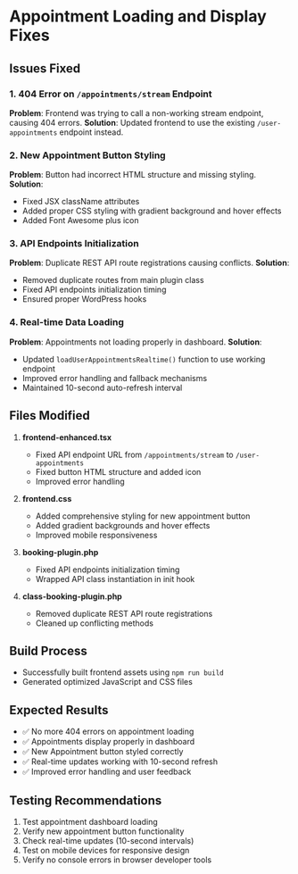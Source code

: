 # Appointment Loading and Display Fixes

## Issues Fixed

### 1. 404 Error on `/appointments/stream` Endpoint
**Problem**: Frontend was trying to call a non-working stream endpoint, causing 404 errors.
**Solution**: Updated frontend to use the existing `/user-appointments` endpoint instead.

### 2. New Appointment Button Styling
**Problem**: Button had incorrect HTML structure and missing styling.
**Solution**: 
- Fixed JSX className attributes
- Added proper CSS styling with gradient background and hover effects
- Added Font Awesome plus icon

### 3. API Endpoints Initialization
**Problem**: Duplicate REST API route registrations causing conflicts.
**Solution**:
- Removed duplicate routes from main plugin class
- Fixed API endpoints initialization timing
- Ensured proper WordPress hooks

### 4. Real-time Data Loading
**Problem**: Appointments not loading properly in dashboard.
**Solution**:
- Updated `loadUserAppointmentsRealtime()` function to use working endpoint
- Improved error handling and fallback mechanisms
- Maintained 10-second auto-refresh interval

## Files Modified

1. **frontend-enhanced.tsx**
   - Fixed API endpoint URL from `/appointments/stream` to `/user-appointments`
   - Fixed button HTML structure and added icon
   - Improved error handling

2. **frontend.css**
   - Added comprehensive styling for new appointment button
   - Added gradient backgrounds and hover effects
   - Improved mobile responsiveness

3. **booking-plugin.php**
   - Fixed API endpoints initialization timing
   - Wrapped API class instantiation in init hook

4. **class-booking-plugin.php**
   - Removed duplicate REST API route registrations
   - Cleaned up conflicting methods

## Build Process
- Successfully built frontend assets using `npm run build`
- Generated optimized JavaScript and CSS files

## Expected Results
- ✅ No more 404 errors on appointment loading
- ✅ Appointments display properly in dashboard
- ✅ New Appointment button styled correctly
- ✅ Real-time updates working with 10-second refresh
- ✅ Improved error handling and user feedback

## Testing Recommendations
1. Test appointment dashboard loading
2. Verify new appointment button functionality
3. Check real-time updates (10-second intervals)
4. Test on mobile devices for responsive design
5. Verify no console errors in browser developer tools